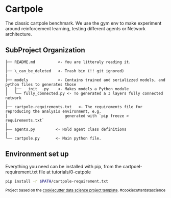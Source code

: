 Cartpole 
==============================

The classic cartpole benchmark. We use the gym env to make experiment around reinforcement learning, testing different agents or Network architecture.
 

SubProject Organization
------------

    ├── README.md          <- You are litteraly reading it.
    │
    ├── \_can_be_deleted   <- Trash bin (!! git ignored)
    |
    ├── models             <- Contains trained and serializzed models, and python files to generates those 
    │   ├── __init__.py    <- Makes models a Python module
    │   └── fully_connected.py <- To generated a 3 layers fully connected network
    │           
    ├── cartpole-requirements.txt   <- The requirements file for reproducing the analysis environment, e.g.
    │                         generated with `pip freeze > requirements.txt`
    │
    ├── agents.py         <- Hold agent class definitions
    |
    └── cartpole.py       <- Main python file. 

## Environment set up

Everything you need can be installed with pip, from the cartpoel-requirement.txt file at tutorials/0-catpole 
```bash
pip install -r $PATH/cartpole-requirement.txt
```


<p><small>Project based on the <a target="_blank" href="http://git.equancy.io/tools/cookiecutter-data-science-project/">cookiecutter data science project template</a>. #cookiecutterdatascience</small></p>
